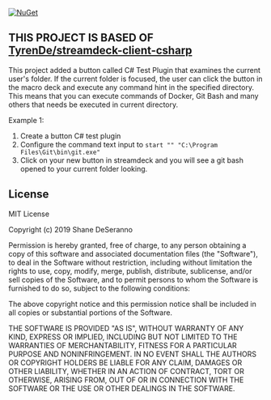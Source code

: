 [![NuGet](https://img.shields.io/nuget/v/streamdeck-client-csharp.svg?style=flat)](https://www.nuget.org/packages/streamdeck-client-csharp)

## THIS PROJECT IS BASED OF [TyrenDe/streamdeck-client-csharp](https://github.com/TyrenDe/streamdeck-client-csharp)

This project added a button called C# Test Plugin that examines the current user's folder. If the current folder is focused, the user can click the button in the macro deck and execute any command hint in the specified directory.
This means that you can execute commands of Docker, Git Bash and many others that needs be executed in current directory.

Example 1:

1. Create a button C# test plugin 
2. Configure the command text input to  ```start "" "C:\Program Files\Git\bin\git.exe" ```
3. Click on your new button in streamdeck and you will see a git bash opened to your current folder looking.
## License
MIT License

Copyright (c) 2019 Shane DeSeranno

Permission is hereby granted, free of charge, to any person obtaining a copy of this software and associated documentation files (the "Software"), to deal in the Software without restriction, including without limitation the rights to use, copy, modify, merge, publish, distribute, sublicense, and/or sell copies of the Software, and to permit persons to whom the Software is furnished to do so, subject to the following conditions:

The above copyright notice and this permission notice shall be included in all copies or substantial portions of the Software.

THE SOFTWARE IS PROVIDED "AS IS", WITHOUT WARRANTY OF ANY KIND, EXPRESS OR IMPLIED, INCLUDING BUT NOT LIMITED TO THE WARRANTIES OF MERCHANTABILITY, FITNESS FOR A PARTICULAR PURPOSE AND NONINFRINGEMENT. IN NO EVENT SHALL THE AUTHORS OR COPYRIGHT HOLDERS BE LIABLE FOR ANY CLAIM, DAMAGES OR OTHER LIABILITY, WHETHER IN AN ACTION OF CONTRACT, TORT OR OTHERWISE, ARISING FROM, OUT OF OR IN CONNECTION WITH THE SOFTWARE OR THE USE OR OTHER DEALINGS IN THE SOFTWARE.
